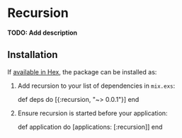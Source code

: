 # Recursion

**TODO: Add description**

## Installation

If [available in Hex](https://hex.pm/docs/publish), the package can be installed as:

  1. Add recursion to your list of dependencies in `mix.exs`:

        def deps do
          [{:recursion, "~> 0.0.1"}]
        end

  2. Ensure recursion is started before your application:

        def application do
          [applications: [:recursion]]
        end

